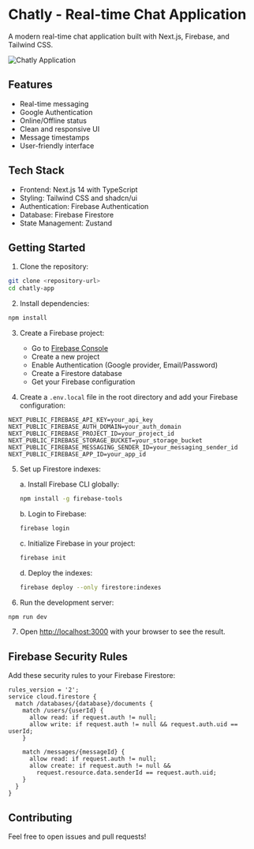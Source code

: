 # Chatly - Real-time Chat Application

A modern real-time chat application built with Next.js, Firebase, and Tailwind CSS.

![Chatly Application](https://github.com/user-attachments/assets/9f905830-27ce-4456-9566-cfa6446bd49e)

## Features

- Real-time messaging
- Google Authentication
- Online/Offline status
- Clean and responsive UI
- Message timestamps
- User-friendly interface

## Tech Stack

- Frontend: Next.js 14 with TypeScript
- Styling: Tailwind CSS and shadcn/ui
- Authentication: Firebase Authentication
- Database: Firebase Firestore
- State Management: Zustand

## Getting Started

1. Clone the repository:

```bash
git clone <repository-url>
cd chatly-app
```

2. Install dependencies:

```bash
npm install
```

3. Create a Firebase project:

   - Go to [Firebase Console](https://console.firebase.google.com)
   - Create a new project
   - Enable Authentication (Google provider, Email/Password)
   - Create a Firestore database
   - Get your Firebase configuration

4. Create a `.env.local` file in the root directory and add your Firebase configuration:

```
NEXT_PUBLIC_FIREBASE_API_KEY=your_api_key
NEXT_PUBLIC_FIREBASE_AUTH_DOMAIN=your_auth_domain
NEXT_PUBLIC_FIREBASE_PROJECT_ID=your_project_id
NEXT_PUBLIC_FIREBASE_STORAGE_BUCKET=your_storage_bucket
NEXT_PUBLIC_FIREBASE_MESSAGING_SENDER_ID=your_messaging_sender_id
NEXT_PUBLIC_FIREBASE_APP_ID=your_app_id
```

5. Set up Firestore indexes:

   a. Install Firebase CLI globally:

   ```bash
   npm install -g firebase-tools
   ```

   b. Login to Firebase:

   ```bash
   firebase login
   ```

   c. Initialize Firebase in your project:

   ```bash
   firebase init
   ```

   d. Deploy the indexes:

   ```bash
   firebase deploy --only firestore:indexes
   ```

6. Run the development server:

```bash
npm run dev
```

7. Open [http://localhost:3000](http://localhost:3000) with your browser to see the result.

## Firebase Security Rules

Add these security rules to your Firebase Firestore:

```
rules_version = '2';
service cloud.firestore {
  match /databases/{database}/documents {
    match /users/{userId} {
      allow read: if request.auth != null;
      allow write: if request.auth != null && request.auth.uid == userId;
    }

    match /messages/{messageId} {
      allow read: if request.auth != null;
      allow create: if request.auth != null &&
        request.resource.data.senderId == request.auth.uid;
    }
  }
}
```

## Contributing

Feel free to open issues and pull requests!
